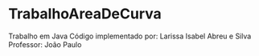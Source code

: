 # TrabalhoAreaDeCurva
Trabalho em Java
Código implementado por: Larissa Isabel Abreu e Silva
Professor: João Paulo
